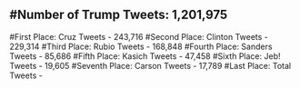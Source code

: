 #Number of Trump Tweets: 1,201,975
---
#First Place: Cruz Tweets - 243,716
#Second Place: Clinton Tweets - 229,314
#Third Place: Rubio Tweets - 168,848
#Fourth Place: Sanders Tweets - 85,686
#Fifth Place: Kasich Tweets - 47,458
#Sixth Place: Jeb! Tweets - 19,605
#Seventh Place: Carson Tweets - 17,789
#Last Place: Total Tweets -  
